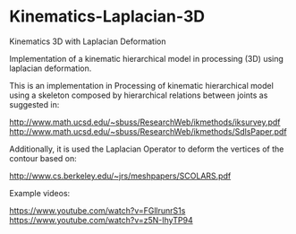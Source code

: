 # Kinematics-Laplacian-3D
Kinematics 3D with Laplacian Deformation

Implementation of a kinematic hierarchical model in processing (3D) using laplacian deformation.

This is an implementation in Processing of kinematic hierarchical model using a skeleton composed by hierarchical relations between joints as suggested in: 

http://www.math.ucsd.edu/~sbuss/ResearchWeb/ikmethods/iksurvey.pdf
http://www.math.ucsd.edu/~sbuss/ResearchWeb/ikmethods/SdlsPaper.pdf

Additionally, it is used the Laplacian Operator to deform the vertices of the contour based on:

http://www.cs.berkeley.edu/~jrs/meshpapers/SCOLARS.pdf

Example videos:

https://www.youtube.com/watch?v=FGllrunrS1s
https://www.youtube.com/watch?v=z5N-IhyTP94
